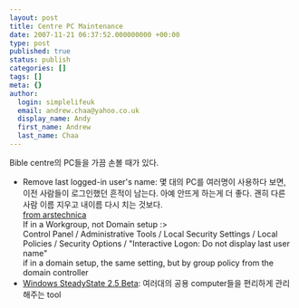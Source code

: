 ```yaml
---
layout: post
title: Centre PC Maintenance
date: 2007-11-21 06:37:52.000000000 +00:00
type: post
published: true
status: publish
categories: []
tags: []
meta: {}
author:
  login: simplelifeuk
  email: andrew.chaa@yahoo.co.uk
  display_name: Andy
  first_name: Andrew
  last_name: Chaa
---
```

<p>Bible centre의 PC들을 가끔 손볼 때가 있다.</p>
<ul>
<li>Remove last logged-in user's name: 몇 대의 PC를 여러명이 사용하다 보면, 이전 사람들이 로그인했던 흔적이 남는다. 아예 안뜨게 하는게 더 좋다. 괜히 다른 사람 이름 지우고 내이름 다시 치는 것보다.<br />
<a href="http://episteme.arstechnica.com/eve/forums/a/tpc/f/99609816/m/529002220831">from arstechnica</a><br />
If in a Workgroup, not Domain setup :&gt;<br />
Control Panel / Administrative Tools / Local Security Settings / Local Policies / Security Options / "Interactive Logon: Do not display last user name"<br />
if in a domain setup, the same setting, but by group policy from the domain controller</li>
<li><a href="http://www.microsoft.com/downloads/details.aspx?FamilyID=4de91d3a-69f4-4d7b-94b1-c69b8be029f4&amp;displaylang=en">Windows SteadyState 2.5 Beta</a>: 여러대의 공용 computer들을 편리하게 관리해주는 tool</li>
</ul>
<!--stackedit_data:
eyJoaXN0b3J5IjpbLTkxNzc3NjczNF19
-->